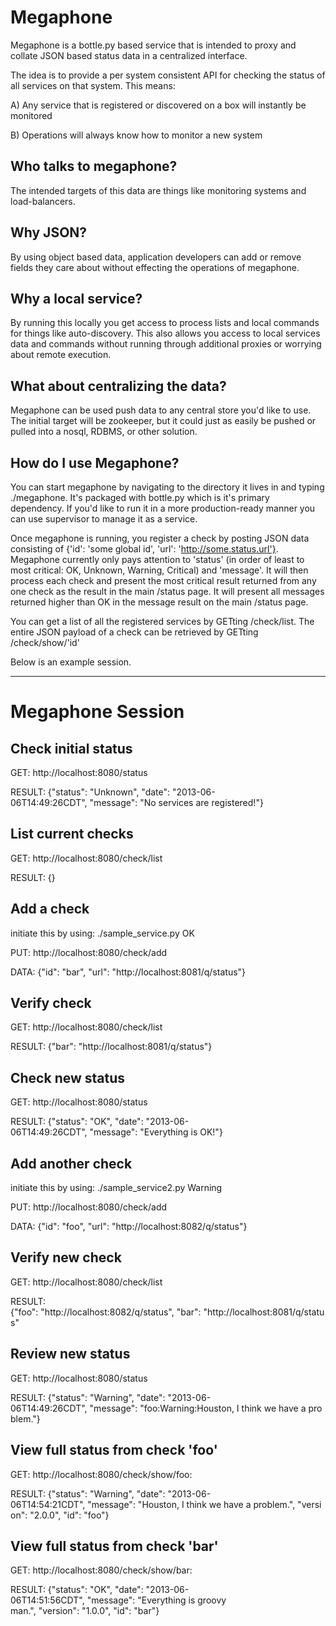 Megaphone
=========

Megaphone is a bottle.py based service that is intended to proxy and collate JSON based status data in a centralized interface.

The idea is to provide a per system consistent API for checking the status of all services on that system. This means:

A) Any service that is registered or discovered on a box will instantly be monitored

B) Operations will always know how to monitor a new system

## Who talks to megaphone?

The intended targets of this data are things like monitoring systems and load-balancers. 

## Why JSON?

By using object based data, application developers can add or remove fields they care about without effecting the operations of megaphone.

## Why a local service?

By running this locally you get access to process lists and local commands for things like auto-discovery. This also allows you access to local services data and commands without running through additional proxies or worrying about remote execution.

## What about centralizing the data?

Megaphone can be used push data to any central store you'd like to use. The initial target will be zookeeper, but it could just as easily be pushed or pulled into a nosql, RDBMS, or other solution.

## How do I use Megaphone?

You can start megaphone by navigating to the directory it lives in and typing ./megaphone. It's packaged with bottle.py which is it's primary dependency. If you'd like to run it in a more production-ready manner you can use supervisor to manage it as a service.

Once megaphone is running, you register a check by posting JSON data consisting of {'id': 'some global id', 'url': 'http://some.status.url'}. Megaphone currently only pays attention to 'status' (in order of least to most critical: OK, Unknown, Warning, Critical) and 'message'. It will then process each check and present the most critical result returned from any one check as the result in the main /status page. It will present all messages returned higher than OK in the message result on the main /status page.

You can get a list of all the registered services by GETting /check/list. The entire JSON payload of a check can be retrieved by GETting /check/show/'id'

Below is an example session.

----------------------------------

# Megaphone Session

## Check initial status

GET: http://localhost:8080/status

RESULT: {"status": "Unknown", "date": "2013-06-06T14:49:26CDT", "message": "No services are registered!"}

## List current checks

GET: http://localhost:8080/check/list

RESULT: {}

## Add a check

initiate this by using: ./sample_service.py OK

PUT: http://localhost:8080/check/add

DATA: {"id": "bar", "url": "http://localhost:8081/q/status"}

## Verify check

GET: http://localhost:8080/check/list

RESULT: {"bar": "http://localhost:8081/q/status"}

## Check new status

GET: http://localhost:8080/status

RESULT: {"status": "OK", "date": "2013-06-06T14:49:26CDT", "message": "Everything is OK!"}

## Add another check

initiate this by using: ./sample_service2.py Warning

PUT: http://localhost:8080/check/add

DATA: {"id": "foo", "url": "http://localhost:8082/q/status"}

## Verify new check

GET: http://localhost:8080/check/list

RESULT: {"foo": "http://localhost:8082/q/status", "bar": "http://localhost:8081/q/status"

## Review new status

GET: http://localhost:8080/status

RESULT: {"status": "Warning", "date": "2013-06-06T14:49:26CDT", "message": "foo:Warning:Houston, I think we have a problem."}

## View full status from check 'foo'

GET: http://localhost:8080/check/show/foo:

RESULT: {"status": "Warning", "date": "2013-06-06T14:54:21CDT", "message": "Houston, I think we have a problem.", "version": "2.0.0", "id": "foo"}

## View full status from check 'bar'

GET: http://localhost:8080/check/show/bar:

RESULT: {"status": "OK", "date": "2013-06-06T14:51:56CDT", "message": "Everything is groovy man.", "version": "1.0.0", "id": "bar"}
